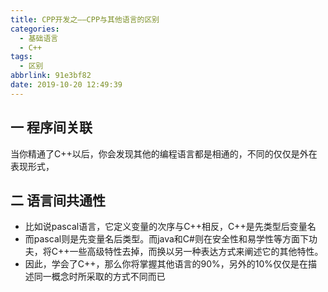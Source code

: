 ```yaml
---
title: CPP开发之——CPP与其他语言的区别
categories:
  - 基础语言
  - C++
tags:
  - 区别
abbrlink: 91e3bf82
date: 2019-10-20 12:49:39
---
```

## 一 程序间关联
当你精通了C++以后，你会发现其他的编程语言都是相通的，不同的仅仅是外在表现形式，

<!--more-->

## 二 语言间共通性
* 比如说pascal语言，它定义变量的次序与C++相反，C++是先类型后变量名
* 而pascal则是先变量名后类型。而java和C#则在安全性和易学性等方面下功夫，将C++一些高级特性去掉，而换以另一种表达方式来阐述它的其他特性。
* 因此，学会了C++，那么你将掌握其他语言的90%，另外的10%仅仅是在描述同一概念时所采取的方式不同而已